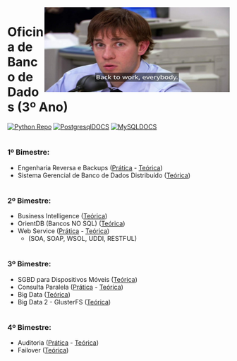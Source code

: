 <img align="right" width="420" height="192" src="https://github.com/eduschadesoares/oficinaDeBanco/blob/master/Media/2.jpeg">

# Oficina de Banco de Dados (3º Ano)

[![Python Repo](https://img.shields.io/badge/python%20repo-up%20to%20date-brightgreen.svg)](https://github.com/eduschadesoares/pythonCodes) [![PostgresqlDOCS](https://img.shields.io/badge/PostgreSQL-docs-blue.svg)](https://www.postgresql.org/docs/) [![MySQLDOCS](https://img.shields.io/badge/MySQL-docs-blue.svg)](https://dev.mysql.com/doc/)

# 

### 1º Bimestre:
* Engenharia Reversa e Backups ([Prática](https://github.com/eduschadesoares/oficinaDeBanco/tree/master/Apresenta%C3%A7%C3%B5es%20P%C5%95aticas/Eng%20Reversa%20e%20Backup) - [Teórica](https://github.com/eduschadesoares/oficinaDeBanco/blob/master/Apresenta%C3%A7%C3%B5es%20Te%C3%B3ricas/1%C2%BA%20Bimestre/Engenharia%20Reversa%20e%20Backups.pdf))
* Sistema Gerencial de Banco de Dados Distribuído ([Teórica](https://github.com/eduschadesoares/oficinaDeBanco/blob/master/Apresenta%C3%A7%C3%B5es%20Te%C3%B3ricas/1%C2%BA%20Bimestre/Sistema%20Gerencial%20de%20Banco%20de%20Dados%20Distribu%C3%ADdo.pdf))

# 

### 2º Bimestre:
* Business Intelligence ([Teórica](https://github.com/eduschadesoares/oficinaDeBanco/blob/master/Apresenta%C3%A7%C3%B5es%20Te%C3%B3ricas/2%C2%BA%20Bimestre/Business%20Intelligence%20-%20BI.pdf))
* OrientDB (Bancos NO SQL) ([Teórica](https://github.com/eduschadesoares/oficinaDeBanco/blob/master/Apresenta%C3%A7%C3%B5es%20Te%C3%B3ricas/2%C2%BA%20Bimestre/OrientDB.pdf))
* Web Service ([Prática](https://github.com/eduschadesoares/oficinaDeBanco/tree/master/Apresenta%C3%A7%C3%B5es%20P%C5%95aticas/Web%20Service) - [Teórica](https://github.com/eduschadesoares/oficinaDeBanco/blob/master/Apresenta%C3%A7%C3%B5es%20Te%C3%B3ricas/2%C2%BA%20Bimestre/Web%20Services.pdf))
  - (SOA, SOAP, WSOL, UDDI, RESTFUL)
  
# 

### 3º Bimestre:
* SGBD para Dispositivos Móveis ([Teórica](https://github.com/eduschadesoares/oficinaDeBanco/blob/master/Apresenta%C3%A7%C3%B5es%20Te%C3%B3ricas/SGBD%20para%20Dispositivos%20M%C3%B3veis.pdf))
* Consulta Paralela ([Prática]() - [Teórica](https://github.com/eduschadesoares/oficinaDeBanco/blob/master/Apresenta%C3%A7%C3%B5es%20Te%C3%B3ricas/3%C2%BA%20Bimestre/Consulta%20Paralela.pdf))
* Big Data ([Teórica](https://github.com/eduschadesoares/oficinaDeBanco/blob/master/Apresenta%C3%A7%C3%B5es%20Te%C3%B3ricas/3%C2%BA%20Bimestre/Big%20Data.pdf))
* Big Data 2 - GlusterFS ([Teórica](https://github.com/eduschadesoares/oficinaDeBanco/blob/master/Apresenta%C3%A7%C3%B5es%20Te%C3%B3ricas/3%C2%BA%20Bimestre/Big%20Data%202%20-%20GlusterFS.pdf))

# 

### 4º Bimestre:
* Auditoria ([Prática](https://github.com/eduschadesoares/oficinaDeBanco/blob/master/Media/4.gif) - [Teórica](https://github.com/eduschadesoares/oficinaDeBanco/blob/master/Apresenta%C3%A7%C3%B5es%20Te%C3%B3ricas/4%C2%BA%20Bimestre/Auditoria.pdf))
* Failover ([Teórica](https://github.com/eduschadesoares/oficinaDeBanco/blob/master/Apresenta%C3%A7%C3%B5es%20Te%C3%B3ricas/4%C2%BA%20Bimestre/Failover.pdf))
